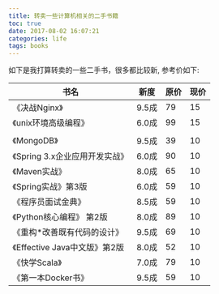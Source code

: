 ```yaml
---
title: 转卖一些计算机相关的二手书籍
toc: true
date: 2017-08-02 16:07:21
categories: life
tags: books
---
```


如下是我打算转卖的一些二手书，很多都比较新, 参考价如下:

<!-- more -->

书名 | 新度 | 原价 | 现价
------- | ------- | ------- | -------
《决战Nginx》 | 9.5成 | 79 | 15
《unix环境高级编程》| 6.0成 | 99 | 15
| | |
《MongoDB》 | 9.5成 | 39 | 10
《Spring 3.x企业应用开发实战》 | 6.0成 | 90 | 10
《Maven实战》 | 8.0成 | 65 | 10
《Spring实战》第3版 | 6.0成 | 59 | 10 
《程序员面试金典》| 8.5成 | 59 | 10 
《Python核心编程》 第2版 | 8.0成 | 89 | 10 
《重构*改善既有代码的设计》 | 9.5成 | 69 | 10 
《Effective Java中文版》第2版 | 8.0成 | 52 | 10
《快学Scala》 | 7.0成 | 79 | 10
《第一本Docker书》| 9.5成 | 59 | 10